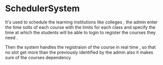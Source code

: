 # SchedulerSystem

It's used to schedule the learning institutions like colleges , the admin enter the time solts of each course with the limits for each class and specify the
time at which the students will be able to login to register the courses they need .

Then the system handles the registraion of the course in real time , so that no slot get more than the previously identified by the admin
also it makes sure of the courses dependency  

